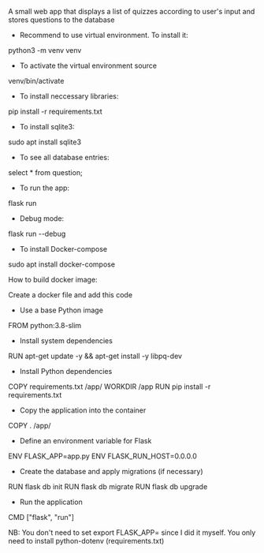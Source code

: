 A small web app that displays a list of quizzes according to user's input and stores questions to the database

- Recommend to use virtual environment. 
To install it: 


python3 -m venv venv

- To activate the virtual environment source 


venv/bin/activate

- To install neccessary libraries:


pip install -r requirements.txt


- To install sqlite3:

sudo apt install sqlite3

- To see all database entries:

select * from question;

- To run the app:


flask run

- Debug mode:

flask run --debug

- To install Docker-compose

sudo apt install docker-compose




How to build docker image:

Create a docker file and add this code

- Use a base Python image
  
FROM python:3.8-slim

- Install system dependencies
  
RUN apt-get update -y && apt-get install -y libpq-dev

- Install Python dependencies
  
COPY requirements.txt /app/
WORKDIR /app
RUN pip install -r requirements.txt

- Copy the application into the container

COPY . /app/

- Define an environment variable for Flask

  
ENV FLASK_APP=app.py
ENV FLASK_RUN_HOST=0.0.0.0

- Create the database and apply migrations (if necessary)

  
RUN flask db init
RUN flask db migrate
RUN flask db upgrade

- Run the application

  
CMD ["flask", "run"]


NB: You don't need to set export FLASK_APP= since I did it myself. You only need to install python-dotenv (requirements.txt)
